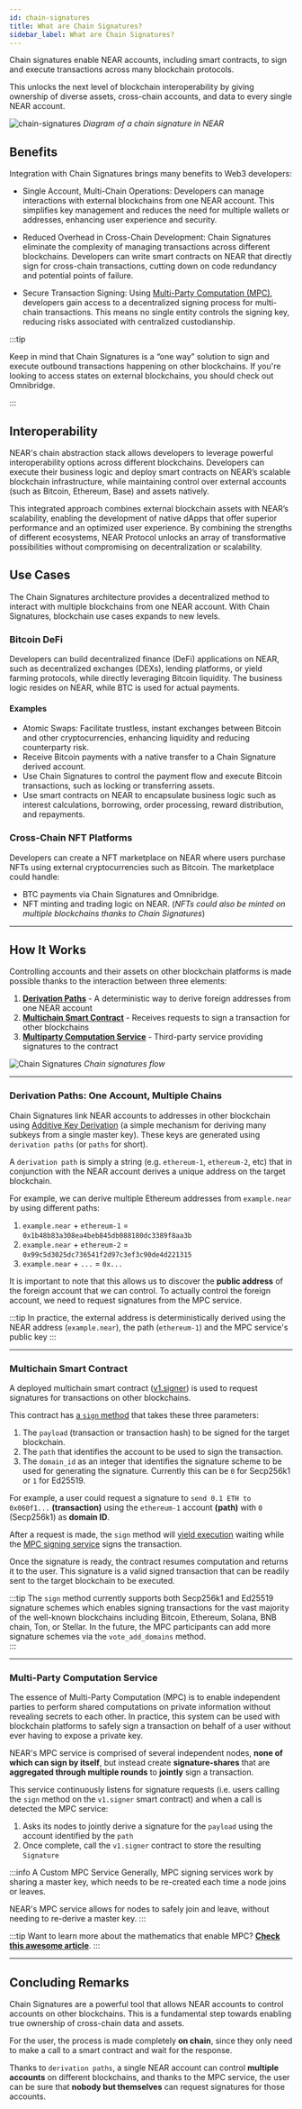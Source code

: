 ```yaml
---
id: chain-signatures
title: What are Chain Signatures?
sidebar_label: What are Chain Signatures?
---
```



Chain signatures enable NEAR accounts, including smart contracts, to sign and execute transactions across many blockchain protocols.

This unlocks the next level of blockchain interoperability by giving ownership of diverse assets, cross-chain accounts, and data to every single NEAR account.

![chain-signatures](/docs/assets/welcome-pages/chain-signatures-overview.png)
_Diagram of a chain signature in NEAR_

## Benefits

Integration with Chain Signatures brings many benefits to Web3 developers:

- Single Account, Multi-Chain Operations: Developers can manage interactions with external blockchains from one NEAR account. This simplifies key management and reduces the need for multiple wallets or addresses, enhancing user experience and security.

- Reduced Overhead in Cross-Chain Development: Chain Signatures eliminate the complexity of managing transactions across different blockchains. Developers can write smart contracts on NEAR that directly sign for cross-chain transactions, cutting down on code redundancy and potential points of failure.

- Secure Transaction Signing: Using [Multi-Party Computation (MPC)](#multi-party-computation-service), developers gain access to a decentralized signing process for multi-chain transactions. This means no single entity controls the signing key, reducing risks associated with centralized custodianship.

:::tip

Keep in mind that Chain Signatures is a “one way” solution to sign and execute outbound transactions happening on other blockchains.
If you're looking to access states on external blockchains, you should check out Omnibridge.

:::

## Interoperability

NEAR's chain abstraction stack allows developers to leverage powerful interoperability options across different blockchains. Developers can execute their business logic and deploy smart contracts on NEAR’s scalable blockchain infrastructure, while maintaining control over external accounts (such as Bitcoin, Ethereum, Base) and assets natively.

This integrated approach combines external blockchain assets with NEAR’s scalability, enabling the development of native dApps that offer superior performance and an optimized user experience. By combining the strengths of different ecosystems, NEAR Protocol unlocks an array of transformative possibilities without compromising on decentralization or scalability.

## Use Cases

The Chain Signatures architecture provides a decentralized method to interact with multiple blockchains from one NEAR account. With Chain Signatures, blockchain use cases expands to new levels.

### Bitcoin DeFi

Developers can build decentralized finance (DeFi) applications on NEAR, such as decentralized exchanges (DEXs), lending platforms, or yield farming protocols, while directly leveraging Bitcoin liquidity. The business logic resides on NEAR, while BTC is used for actual payments.

#### Examples

- Atomic Swaps: Facilitate trustless, instant exchanges between Bitcoin and other cryptocurrencies, enhancing liquidity and reducing counterparty risk.
- Receive Bitcoin payments with a native transfer to a Chain Signature derived account.
- Use Chain Signatures to control the payment flow and execute Bitcoin transactions, such as locking or transferring assets.
- Use smart contracts on NEAR to encapsulate business logic such as interest calculations, borrowing, order processing, reward distribution, and repayments.

### Cross-Chain NFT Platforms

Developers can create a NFT marketplace on NEAR where users purchase NFTs using external cryptocurrencies such as Bitcoin. The marketplace could handle:

- BTC payments via Chain Signatures and Omnibridge.
- NFT minting and trading logic on NEAR. (_NFTs could also be minted on multiple blockchains thanks to Chain Signatures_)

---

## How It Works

Controlling accounts and their assets on other blockchain platforms is made possible thanks to the interaction between three elements:

1. [**Derivation Paths**](#derivation-paths-one-account-multiple-chains) - A deterministic way to derive foreign addresses from one NEAR account
2. [**Multichain Smart Contract**](#multichain-smart-contract) - Receives requests to sign a transaction for other blockchains
3. [**Multiparty Computation Service**](#multi-party-computation-service) - Third-party service providing signatures to the contract

![Chain Signatures](/docs/assets/chain-abstraction/chain-abstract-2.svg)
_Chain signatures flow_

<hr class="subsection" />

### Derivation Paths: One Account, Multiple Chains

Chain Signatures link NEAR accounts to addresses in other blockchain using [Additive Key Derivation](https://eprint.iacr.org/2021/1330) (a simple mechanism for deriving many subkeys from a single master key). These keys are generated using `derivation paths` (or `paths` for short).

A `derivation path` is simply a string (e.g. `ethereum-1`, `ethereum-2`, etc) that in conjunction with the NEAR account derives a unique address on the target blockchain.

For example, we can derive multiple Ethereum addresses from `example.near` by using different paths:

  1. `example.near` + `ethereum-1` = `0x1b48b83a308ea4beb845db088180dc3389f8aa3b`
  2. `example.near` + `ethereum-2` = `0x99c5d3025dc736541f2d97c3ef3c90de4d221315`
  3. `example.near` + `...` = `0x...`

It is important to note that this allows us to discover the **public address** of the foreign account that we can control. To actually control the foreign account, we need to request signatures from the MPC service.

:::tip
In practice, the external address is deterministically derived using the NEAR address (`example.near`), the path (`ethereum-1`) and the MPC service's public key
:::

<hr class="subsection" />

### Multichain Smart Contract

A deployed multichain smart contract ([v1.signer](https://nearblocks.io/address/v1.signer)) is used to request signatures for transactions on other blockchains.

This contract has [a `sign` method](https://github.com/near/mpc/blob/01f33ed0a2a2c4c24ef49a2f36df3b20aa400816/libs/chain-signatures/contract/src/lib.rs#L242) that takes these three parameters:

  1. The `payload` (transaction or transaction hash) to be signed for the target blockchain.
  2. The `path` that identifies the account to be used to sign the transaction.
  3. The `domain_id` as an integer that identifies the signature scheme to be used for generating the signature. Currently this can be `0` for Secp256k1 or `1` for Ed25519.

For example, a user could request a signature to `send 0.1 ETH to 0x060f1...` **(transaction)** using the `ethereum-1` account **(path)** with `0` (Secp256k1) as **domain ID**.

After a request is made, the `sign` method will [yield execution](/blog/yield-resume) waiting while the [MPC signing service](#multi-party-computation-service) signs the transaction.

Once the signature is ready, the contract resumes computation and returns it to the user. This signature is a valid signed transaction that can be readily sent to the target blockchain to be executed.

:::tip
The `sign` method currently supports both Secp256k1 and Ed25519 signature schemes which enables signing transactions for the vast majority of the well-known blockchains including Bitcoin, Ethereum, Solana, BNB chain, Ton, or Stellar. In the future, the MPC participants can add more signature schemes via the `vote_add_domains` method.  
:::

<hr class="subsection" />

### Multi-Party Computation Service

The essence of Multi-Party Computation (MPC) is to enable independent parties to perform shared computations on private information without revealing secrets to each other. In practice, this system can be used with blockchain platforms to safely sign a transaction on behalf of a user without ever having to expose a private key.

NEAR's MPC service is comprised of several independent nodes, **none of which can sign by itself**, but instead create **signature-shares** that are **aggregated through multiple rounds** to **jointly** sign a transaction.

This service continuously listens for signature requests (i.e. users calling the `sign` method on the `v1.signer` smart contract) and when a call is detected the MPC service:

  1. Asks its nodes to jointly derive a signature for the `payload` using the account identified by the `path`
  2. Once complete, call the `v1.signer` contract to store the resulting `Signature`

:::info A Custom MPC Service
Generally, MPC signing services work by sharing a master key, which needs to be re-created each time a node joins or leaves.

NEAR's MPC service allows for nodes to safely join and leave, without needing to re-derive a master key.
:::

:::tip
Want to learn more about the mathematics that enable MPC? [**Check this awesome article**](https://www.zellic.io/blog/mpc-from-scratch/).
:::

---

## Concluding Remarks

Chain Signatures are a powerful tool that allows NEAR accounts to control accounts on other blockchains. This is a fundamental step towards enabling true ownership of cross-chain data and assets.

For the user, the process is made completely **on chain**, since they only need to make a call to a smart contract and wait for the response.

Thanks to `derivation paths`, a single NEAR account can control **multiple accounts** on different blockchains, and thanks to the MPC service, the user can be sure that **nobody but themselves** can request signatures for those accounts.
